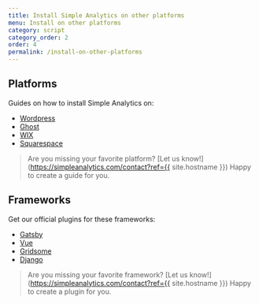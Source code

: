 ```yaml
---
title: Install Simple Analytics on other platforms
menu: Install on other platforms
category: script
category_order: 2
order: 4
permalink: /install-on-other-platforms
---
```


## Platforms

Guides on how to install Simple Analytics on:

- [Wordpress](/install-simple-analytics-on-wordpress)
- [Ghost](/install-simple-analytics-on-ghost)
- [WIX](/install-simple-analytics-on-wix)
- [Squarespace](/install-simple-analytics-on-squarespace)

> Are you missing your favorite platform? [Let us know!](https://simpleanalytics.com/contact?ref={{ site.hostname }}) Happy to create a guide for you.

## Frameworks

Get our official plugins for these frameworks:

- [Gatsby](https://www.npmjs.com/package/gatsby-plugin-simple-analytics)
- [Vue](https://www.npmjs.com/package/simple-analytics-vue)
- [Gridsome](https://gridsome.org/plugins/gridsome-plugin-simple-analytics)
- [Django](https://pypi.org/project/simpleanalytics/)

> Are you missing your favorite framework? [Let us know!](https://simpleanalytics.com/contact?ref={{ site.hostname }}) Happy to create a plugin for you.
